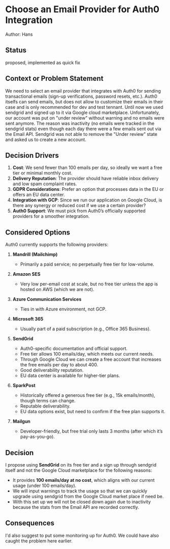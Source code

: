 # Choose an Email Provider for Auth0 Integration

Author: Hans

## Status

proposed, implemented as quick fix

## Context or Problem Statement

We need to select an email provider that integrates with Auth0 for sending transactional emails (sign-up verifications, password resets, etc.). Auth0 itselfs can send emails, but does not allow to customize their emails in their case and is only recommended for dev and test tennant.
Until now we used sendgrid and signed up to it via Google cloud marketplace. Unfortunately, our account was put on "under review" without warning and no emails were sent anymore. The reason was inactivity (no emails were tracked in the sendgrid stats) even though each day there were a few emails sent out via the Email API. Sendgrid was not able to remove the "Under review" state and asked us to create a new account.

## Decision Drivers

1. **Cost**: We send fewer than 100 emails per day, so ideally we want a free tier or minimal monthly cost.
2. **Delivery Reputation**: The provider should have reliable inbox delivery and low spam complaint rates.
3. **GDPR Considerations**: Prefer an option that processes data in the EU or offers an EU data center.
4. **Integration with GCP**: Since we run our application on Google Cloud, is there any synergy or reduced cost if we use a certain provider?
5. **Auth0 Support**: We must pick from Auth0’s officially supported providers for a smoother integration.

## Considered Options

Auth0 currently supports the following providers:

1. **Mandrill (Mailchimp)**

   - Primarily a paid service; no perpetually free tier for low-volume.

2. **Amazon SES**

   - Very low per-email cost at scale, but no free tier unless the app is hosted on AWS (which we are not).

3. **Azure Communication Services**

   - Ties in with Azure environment, not GCP.

4. **Microsoft 365**

   - Usually part of a paid subscription (e.g., Office 365 Business).

5. **SendGrid**

   - Auth0-specific documentation and official support.
   - Free tier allows 100 emails/day, which meets our current needs.
   - Through Google Cloud we can create a free account that increases the free emails per day to about 400.
   - Good deliverability reputation.
   - EU data center is available for higher-tier plans.

6. **SparkPost**

   - Historically offered a generous free tier (e.g., 15k emails/month), though terms can change.
   - Reputable deliverability.
   - EU data options exist, but need to confirm if the free plan supports it.

7. **Mailgun**
   - Developer-friendly, but free trial only lasts 3 months (after which it’s pay-as-you-go).

## Decision

I propose using **SendGrid** on its free tier and a sign up through sendgrid itself and not the Google Cloud marketplace for the following reasons:

- It provides **100 emails/day at no cost**, which aligns with our current usage (under 100 emails/day).
- We will input warnings to track the usage so that we can quickly upgrade using sendgrid from the Google Cloud market place if need be.
- With this set up we will not be closed down again due to inactivity because the stats from the Email API are recorded correctly.

## Consequences

I'd also suggest to put some monitoring up for Auth0. We could have also caught the problem here earlier.
